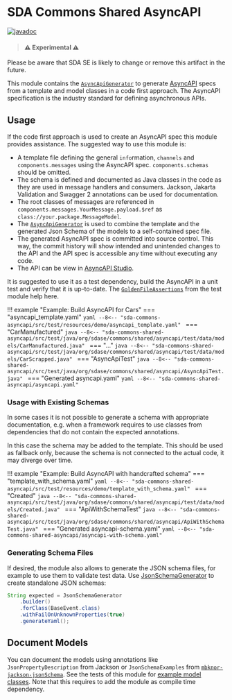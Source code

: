 # SDA Commons Shared AsyncAPI

[![javadoc](https://javadoc.io/badge2/org.sdase.commons/sda-commons-shared-asyncapi/javadoc.svg)](https://javadoc.io/doc/org.sdase.commons/sda-commons-shared-asyncapi)

> #### ⚠️ Experimental ⚠️
Please be aware that SDA SE is likely to change or remove this artifact in the future.

This module contains the [`AsyncApiGenerator`](https://github.com/SDA-SE/sda-dropwizard-commons/blob/main/sda-commons-shared-asyncapi/src/main/java/org/sdase/commons/shared/asyncapi/AsyncApiGenerator.java)
to generate [AsyncAPI](https://www.asyncapi.com/) specs from a template and model classes in a
code first approach.
The AsyncAPI specification is the industry standard for defining asynchronous APIs.

## Usage

If the code first approach is used to create an AsyncAPI spec this module provides assistance.
The suggested way to use this module is:

- A template file defining the general `info`rmation, `channels` and `components.messages` using
  the AsyncAPI spec.
  `components.schemas` should be omitted.
- The schema is defined and documented as Java classes in the code as they are used in message
  handlers and consumers.
  Jackson, Jakarta Validation and Swagger 2 annotations can be used for documentation.
- The root classes of messages are referenced in `components.messages.YourMessage.payload.$ref` as
  `class://your.package.MessageModel`.
- The [`AsyncApiGenerator`](https://github.com/SDA-SE/sda-dropwizard-commons/blob/master/sda-commons-shared-asyncapi/src/main/java/org/sdase/commons/shared/asyncapi/AsyncApiGenerator.java)
  is used to combine the template and the generated Json Schema of the models to a self-contained
  spec file.
- The generated AsyncAPI spec is committed into source control.
  This way, the commit history will show intended and unintended changes to the API and the API spec
  is accessible any time without executing any code.
- The API can be view in [AsyncAPI Studio](https://studio.asyncapi.com/).

It is suggested to use it as a test dependency, build the AsyncAPI in a unit test and verify that it
is up-to-date.
The [`GoldenFileAssertions`](https://github.com/SDA-SE/sda-dropwizard-commons/blob/master/sda-commons-server-testing/src/main/java/org/sdase/commons/server/testing/GoldenFileAssertions.java)
from the test module help here.

!!! example "Example: Build AsyncAPI for Cars"
    === "asyncapi_template.yaml"
        ```yaml
        --8<-- "sda-commons-asyncapi/src/test/resources/demo/asyncapi_template.yaml"
        ```
    === "CarManufactured"
        ```java
        --8<-- "sda-commons-shared-asyncapi/src/test/java/org/sdase/commons/shared/asyncapi/test/data/models/CarManufactured.java"
        ```
    === "…"
        ```java
        --8<-- "sda-commons-shared-asyncapi/src/test/java/org/sdase/commons/shared/asyncapi/test/data/models/CarScrapped.java"
        ```
    === "AsyncApiTest"
        ```java
        --8<-- "sda-commons-shared-asyncapi/src/test/java/org/sdase/commons/shared/asyncapi/AsyncApiTest.java"
        ```
    === "Generated asyncapi.yaml"
        ```yaml
        --8<-- "sda-commons-shared-asyncapi/asyncapi.yaml"
        ```


### Usage with Existing Schemas

In some cases it is not possible to generate a schema with appropriate documentation, e.g. when a
framework requires to use classes from dependencies that do not contain the expected annotations.

In this case the schema may be added to the template.
This should be used as fallback only, because the schema is not connected to the actual code, it may
diverge over time.

!!! example "Example: Build AsyncAPI with handcrafted schema"
    === "template_with_schema.yaml"
        ```yaml
        --8<-- "sda-commons-shared-asyncapi/src/test/resources/demo/template_with_schema.yaml"
        ```
    === "Created"
        ```java
        --8<-- "sda-commons-shared-asyncapi/src/test/java/org/sdase/commons/shared/asyncapi/test/data/models/Created.java"
        ```
    === "ApiWithSchemaTest"
        ```java
        --8<-- "sda-commons-shared-asyncapi/src/test/java/org/sdase/commons/shared/asyncapi/ApiWithSchemaTest.java"
        ```
    === "Generated asyncapi-schema.yaml"
        ```yaml
        --8<-- "sda-commons-shared-asyncapi/asyncapi-with-schema.yaml"
        ```


### Generating Schema Files

If desired, the module also allows to generate the JSON schema files, for example to use them to validate test data.
Use [JsonSchemaGenerator](https://github.com/SDA-SE/sda-dropwizard-commons/tree/main/sda-commons-shared-asyncapi/src/main/java/org/sdase/commons/shared/asyncapi/JsonSchemaGenerator.java) to create standalone JSON schemas:

```java
String expected = JsonSchemaGenerator
    .builder()
    .forClass(BaseEvent.class)
    .withFailOnUnknownProperties(true)
    .generateYaml();
```


## Document Models

You can document the models using annotations like `JsonPropertyDescription` from Jackson or
`JsonSchemaExamples` from [`mbknor-jackson-jsonSchema`](https://github.com/mbknor/mbknor-jackson-jsonSchema).
See the tests of this module for [example model classes](https://github.com/SDA-SE/sda-dropwizard-commons/tree/main/sda-commons-shared-asyncapi/src/test/java/org/sdase/commons/shared/asyncapi/models).
Note that this requires to add the module as compile time dependency.
